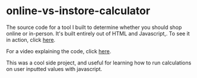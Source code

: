# online-vs-instore-calculator
The source code for a tool I built to determine whether you should shop online or in-person. It's built entirely out of HTML and Javascript,. To see it in action, click [here](https://rawcdn.githack.com/harryob2/online-vs-instore-calculator/e66bdca4362a76a3446efc2013d853eee985db9a/grocery%20calculator%20v5.html).

For a video explaining the code, click [here](https://youtu.be/iwr4dF8qiC4).

This was a cool side project, and useful for learning how to run calculations on user inputted values with javascript. 
